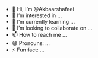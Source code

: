- 👋 Hi, I’m @Akbaarshafeei
- 👀 I’m interested in ...
- 🌱 I’m currently learning ...
- 💞️ I’m looking to collaborate on ...
- 📫 How to reach me ...
- 😄 Pronouns: ...
- ⚡ Fun fact: ...

<!---
Akbaarshafeei/Akbaarshafeei is a ✨ special ✨ repository because its `README.md` (this file) appears on your GitHub profile.
You can click the Preview link to take a look at your changes.
--->
